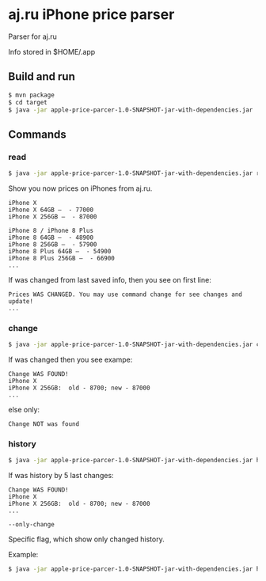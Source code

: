 # aj.ru iPhone price parser #

Parser for aj.ru

Info stored in $HOME/.app

## Build and run ##

```bash
$ mvn package
$ cd target
$ java -jar apple-price-parcer-1.0-SNAPSHOT-jar-with-dependencies.jar
```

## Commands ##

### read ###

```bash
$ java -jar apple-price-parcer-1.0-SNAPSHOT-jar-with-dependencies.jar read
```

Show you now prices on iPhones from aj.ru.

```
iPhone X
iPhone X 64GB —  - 77000
iPhone X 256GB —  - 87000

iPhone 8 / iPhone 8 Plus
iPhone 8 64GB —  - 48900
iPhone 8 256GB —  - 57900
iPhone 8 Plus 64GB —  - 54900
iPhone 8 Plus 256GB —  - 66900
...
```

If was changed from last saved info, then you see on first line:

```
Prices WAS CHANGED. You may use command change for see changes and update!
...
```

### change ##

```bash
$ java -jar apple-price-parcer-1.0-SNAPSHOT-jar-with-dependencies.jar change
```

If was changed then you see exampe:

```
Change WAS FOUND!
iPhone X
iPhone X 256GB:  old - 8700; new - 87000
...
```

else only:

```
Change NOT was found
```

### history ##
```bash
$ java -jar apple-price-parcer-1.0-SNAPSHOT-jar-with-dependencies.jar history
```

If was history by 5 last changes:

```
Change WAS FOUND!
iPhone X
iPhone X 256GB:  old - 8700; new - 87000
...
```

`--only-change`

Specific flag, which show only changed history.

Example: 

```bash
$ java -jar apple-price-parcer-1.0-SNAPSHOT-jar-with-dependencies.jar history --only-change
```